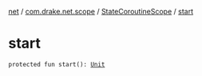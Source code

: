 [net](../../index.md) / [com.drake.net.scope](../index.md) / [StateCoroutineScope](index.md) / [start](./start.md)

# start

`protected fun start(): `[`Unit`](https://kotlinlang.org/api/latest/jvm/stdlib/kotlin/-unit/index.html)